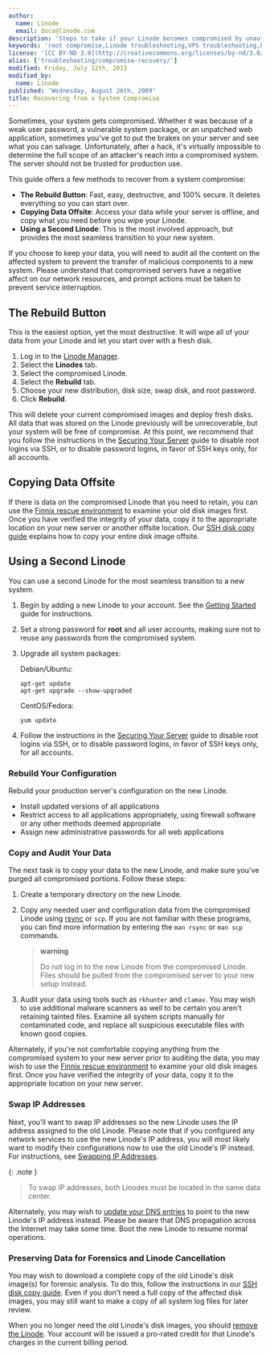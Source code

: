 ```yaml
---
author:
  name: Linode
  email: docs@linode.com
description: 'Steps to take if your Linode becomes compromised by unauthorized parties.'
keywords: 'root compromise,Linode troubleshooting,VPS troubleshooting,Linux configuration'
license: '[CC BY-ND 3.0](http://creativecommons.org/licenses/by-nd/3.0/us/)'
alias: ['troubleshooting/compromise-recovery/']
modified: Friday, July 12th, 2013
modified_by:
  name: Linode
published: 'Wednesday, August 26th, 2009'
title: Recovering from a System Compromise
---
```


Sometimes, your system gets compromised. Whether it was because of a weak user password, a vulnerable system package, or an unpatched web application, sometimes you've got to put the brakes on your server and see what you can salvage. Unfortunately, after a hack, it's virtually impossible to determine the full scope of an attacker's reach into a compromised system. The server should not be trusted for production use.

This guide offers a few methods to recover from a system compromise:

-   **The Rebuild Button**: Fast, easy, destructive, and 100% secure. It deletes everything so you can start over.
-   **Copying Data Offsite**: Access your data while your server is offline, and copy what you need before you wipe your Linode.
-   **Using a Second Linode**: This is the most involved approach, but provides the most seamless transition to your new system.

If you choose to keep your data, you will need to audit all the content on the affected system to prevent the transfer of malicious components to a new system. Please understand that compromised servers have a negative affect on our network resources, and prompt actions must be taken to prevent service interruption.

The Rebuild Button
------------------

This is the easiest option, yet the most destructive. It will wipe all of your data from your Linode and let you start over with a fresh disk.

1.  Log in to the [Linode Manager](https://manager.linode.com/).
2.  Select the **Linodes** tab.
3.  Select the compromised Linode.
4.  Select the **Rebuild** tab.
5.  Choose your new distribution, disk size, swap disk, and root password.
6.  Click **Rebuild**.

This will delete your current compromised images and deploy fresh disks. All data that was stored on the Linode previously will be unrecoverable, but your system will be free of compromise. At this point, we recommend that you follow the instructions in the [Securing Your Server](/docs/securing-your-server) guide to disable root logins via SSH, or to disable password logins, in favor of SSH keys only, for all accounts.

Copying Data Offsite
--------------------

If there is data on the compromised Linode that you need to retain, you can use the [Finnix rescue environment](/docs/troubleshooting/finnix-rescue-mode) to examine your old disk images first. Once you have verified the integrity of your data, copy it to the appropriate location on your new server or another offsite location. Our [SSH disk copy guide](/docs/linode-platform/migration/copy-disk-image-over-ssh) explains how to copy your entire disk image offsite.

Using a Second Linode
---------------------

You can use a second Linode for the most seamless transition to a new system.

1.  Begin by adding a new Linode to your account. See the [Getting Started](/docs/getting-started) guide for instructions.
2.  Set a strong password for **root** and all user accounts, making sure not to reuse any passwords from the compromised system.
3.  Upgrade all system packages:

    Debian/Ubuntu:

        apt-get update
        apt-get upgrade --show-upgraded

    CentOS/Fedora:

        yum update

4.  Follow the instructions in the [Securing Your Server](/docs/securing-your-server) guide to disable root logins via SSH, or to disable password logins, in favor of SSH keys only, for all accounts.

### Rebuild Your Configuration

Rebuild your production server's configuration on the new Linode.

-   Install updated versions of all applications
-   Restrict access to all applications appropriately, using firewall software or any other methods deemed appropriate
-   Assign new administrative passwords for all web applications

### Copy and Audit Your Data

The next task is to copy your data to the new Linode, and make sure you've purged all compromised portions. Follow these steps:

1.  Create a temporary directory on the new Linode.
2.  Copy any needed user and configuration data from the compromised Linode using [rsync](/docs/linux-tools/utilities/rsync) or `scp`. If you are not familiar with these programs, you can find more information by entering the `man rsync` or `man scp` commands.

    > **warning**
    >
    > Do not log in to the new Linode from the compromised Linode. Files should be pulled from the compromised server to your new setup instead.

3.  Audit your data using tools such as `rkhunter` and `clamav`. You may wish to use additional malware scanners as well to be certain you aren't retaining tainted files. Examine all system scripts manually for contaminated code, and replace all suspicious executable files with known good copies.

Alternately, if you're not comfortable copying anything from the compromised system to your new server prior to auditing the data, you may wish to use the [Finnix rescue environment](/docs/troubleshooting/finnix-rescue-mode) to examine your old disk images first. Once you have verified the integrity of your data, copy it to the appropriate location on your new server.

### Swap IP Addresses

Next, you'll want to swap IP addresses so the new Linode uses the IP address assigned to the old Linode. Please note that if you configured any network services to use the new Linode's IP address, you will most likely want to modify their configurations now to use the old Linode's IP instead. For instructions, see [Swapping IP Addresses](/docs/remote-access#sph_swapping-ip-addresses).

 {: .note }
>
> To swap IP addresses, both Linodes must be located in the same data center.

Alternately, you may wish to [update your DNS entries](/docs/hosting-website#sph_adding-dns-records) to point to the new Linode's IP address instead. Please be aware that DNS propagation across the Internet may take some time. Boot the new Linode to resume normal operations.

### Preserving Data for Forensics and Linode Cancellation

You may wish to download a complete copy of the old Linode's disk image(s) for forensic analysis. To do this, follow the instructions in our [SSH disk copy guide](/docs/linode-platform/migration/copy-disk-image-over-ssh). Even if you don't need a full copy of the affected disk images, you may still want to make a copy of all system log files for later review.

When you no longer need the old Linode's disk images, you should [remove the Linode](/docs/billing-and-payments#sph_removing-services). Your account will be issued a pro-rated credit for that Linode's charges in the current billing period.



